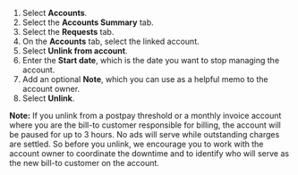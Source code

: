 1. Select **Accounts**.
1. Select the **Accounts Summary** tab.
1. Select the **Requests** tab.
1. On the **Accounts** tab, select the linked account.
1. Select **Unlink from account**.
1. Enter the **Start date**, which is the date you want to stop managing the account.
1. Add an optional **Note**, which you can use as a helpful memo to the account owner.
1. Select **Unlink**.

**Note:** If you unlink from a postpay threshold or a monthly invoice account where you are the bill-to customer responsible for billing, the account will be paused for up to 3 hours. No ads will serve while outstanding charges are settled. So before you unlink, we encourage you to work with the account owner to coordinate the downtime and to identify who will serve as the new bill-to customer on the account.



